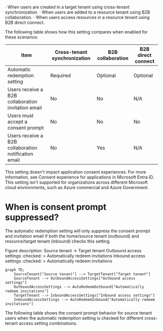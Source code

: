 · When users are created in a target tenant using cross-tenant synchronization.
· When users are added to a resource tenant using B2B collaboration.
· When users access resources in a resource tenant using B2B direct connect.

The following table shows how this setting compares when enabled for these scenarios:

| Item | Cross-tenant synchronization | B2B collaboration | B2B direct connect |
| - | - | - | - |
| Automatic redemption setting | Required | Optional | Optional |
| Users receive a B2B collaboration invitation email | No | No | N/A |
| Users must accept a consent prompt | No | No | No |
| Users receive a B2B collaboration notification email | No | Yes | N/A |

This setting doesn't impact application consent experiences. For more information, see Consent experience for applications in Microsoft Entra ID. This setting isn't supported for organizations across different Microsoft cloud environments, such as Azure commercial and Azure Government.

# When is consent prompt suppressed?

The automatic redemption setting will only suppress the consent prompt and invitation email if both the home/source tenant (outbound) and resource/target tenant (inbound) checks this setting.

Figure description: 
Source tenant → Target tenant
Outbound access settings
:checked: > Automatically redeem invitations
Inbound access settings
:checked: > Automatically redeem invitations

```mermaid
graph TD;
    SourceTenant["Source tenant"] --> TargetTenant["Target tenant"]
    SourceTenant --> OutboundAccessSettings["Outbound access settings"]
    OutboundAccessSettings --> AutoRedeemOutbound["Automatically redeem invitations"]
    TargetTenant --> InboundAccessSettings["Inbound access settings"]
    InboundAccessSettings --> AutoRedeemInbound["Automatically redeem invitations"]
```

The following table shows the consent prompt behavior for source tenant users when the automatic redemption setting is checked for different cross-tenant access setting combinations.